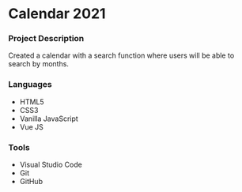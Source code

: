 # Calendar 2021

### Project Description

Created a calendar with a search function where users will be able to search by months. 

### Languages

* HTML5
* CSS3
* Vanilla JavaScript
* Vue JS

### Tools

* Visual Studio Code
* Git
* GitHub
